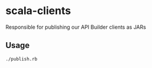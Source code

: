 # scala-clients

Responsible for publishing our API Builder clients as JARs

## Usage

    ./publish.rb
